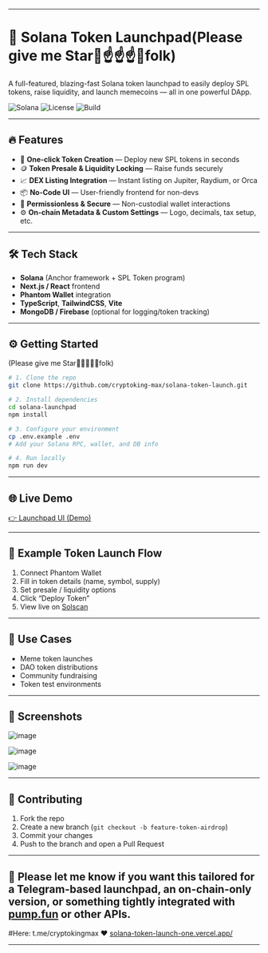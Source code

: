 
---

# 🚀 Solana Token Launchpad(Please give me Star🌟☝☝☝🌟folk)

A full-featured, blazing-fast Solana token launchpad to easily deploy SPL tokens, raise liquidity, and launch memecoins — all in one powerful DApp.

![Solana](https://img.shields.io/badge/Solana-Mainnet-purple?style=flat\&logo=solana)
![License](https://img.shields.io/github/license/yourusername/solana-launchpad)
![Build](https://img.shields.io/github/workflow/status/yourusername/solana-launchpad/CI)

---

## 🔥 Features

* 🧪 **One-click Token Creation** — Deploy new SPL tokens in seconds
* 🪙 **Token Presale & Liquidity Locking** — Raise funds securely
* 📈 **DEX Listing Integration** — Instant listing on Jupiter, Raydium, or Orca
* 📦 **No-Code UI** — User-friendly frontend for non-devs
* 🔐 **Permissionless & Secure** — Non-custodial wallet interactions
* ⚙️ **On-chain Metadata & Custom Settings** — Logo, decimals, tax setup, etc.

---

## 🛠️ Tech Stack

* **Solana** (Anchor framework + SPL Token program)
* **Next.js / React** frontend
* **Phantom Wallet** integration
* **TypeScript**, **TailwindCSS**, **Vite**
* **MongoDB / Firebase** (optional for logging/token tracking)

---

## ⚙️ Getting Started
(Please give me Star🌟🌟🌟🌟🌟folk)
```bash
# 1. Clone the repo
git clone https://github.com/cryptoking-max/solana-token-launch.git

# 2. Install dependencies
cd solana-launchpad
npm install

# 3. Configure your environment
cp .env.example .env
# Add your Solana RPC, wallet, and DB info

# 4. Run locally
npm run dev
```

---

## 🌐 Live Demo

[👉 Launchpad UI (Demo)](https://launchpad.example.com)

---

## 🤖 Example Token Launch Flow

1. Connect Phantom Wallet
2. Fill in token details (name, symbol, supply)
3. Set presale / liquidity options
4. Click “Deploy Token”
5. View live on [Solscan](https://solscan.io)

---

## 💼 Use Cases

* Meme token launches
* DAO token distributions
* Community fundraising
* Token test environments

---

## 📸 Screenshots
![image](https://github.com/user-attachments/assets/b6a8c330-70d3-4e63-8e7c-687735b09fcc)

![image](https://github.com/user-attachments/assets/b5c9a3fa-fd7c-4948-9d0f-ce3bfdf10096)

![image](https://github.com/user-attachments/assets/35106950-911c-4203-b0ca-d7c8af36f0ac)

---  

## 🧠 Contributing

1. Fork the repo
2. Create a new branch (`git checkout -b feature-token-airdrop`)
3. Commit your changes
4. Push to the branch and open a Pull Request

---

## 📄 Please let me know if you want this tailored for a Telegram-based launchpad, an on-chain-only version, or something tightly integrated with [pump.fun](https://pump.fun) or other APIs.
#Here: t.me/cryptokingmax ❤
[solana-token-launch-one.vercel.app/](https://solana-token-launch-one.vercel.app/)

---


